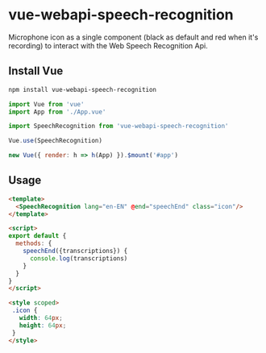 # vue-webapi-speech-recognition

Microphone icon as a single component (black as default and red when it's recording) to interact with the Web Speech Recognition Api.

## Install Vue

```bash
npm install vue-webapi-speech-recognition
```

```js
import Vue from 'vue'
import App from './App.vue'

import SpeechRecognition from 'vue-webapi-speech-recognition'

Vue.use(SpeechRecognition)

new Vue({ render: h => h(App) }).$mount('#app')
```

## Usage

```html
<template>
  <SpeechRecognition lang="en-EN" @end="speechEnd" class="icon"/>
</template>

<script>
export default {
  methods: {
    speechEnd({transcriptions}) {
      console.log(transcriptions)
    }
  }
}
</script>

<style scoped>
 .icon {
   width: 64px;
   height: 64px;
 }
</style>
```
